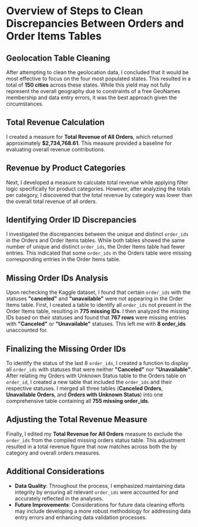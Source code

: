 # Overview of Steps to Clean Discrepancies Between Orders and Order Items Tables

## Geolocation Table Cleaning
After attempting to clean the geolocation data, I concluded that it would be most effective to focus on the four most populated states. This resulted in a total of **150 cities** across these states. While this yield may not fully represent the overall geography due to constraints of a free GeoNames membership and data entry errors, it was the best approach given the circumstances.

## Total Revenue Calculation
I created a measure for **Total Revenue of All Orders**, which returned approximately **$2,734,768.61**. This measure provided a baseline for evaluating overall revenue contributions.

## Revenue by Product Categories
Next, I developed a measure to calculate total revenue while applying filter logic specifically for product categories. However, after analyzing the totals per category, I discovered that the total revenue by category was lower than the overall total revenue of all orders.

## Identifying Order ID Discrepancies
I investigated the discrepancies between the unique and distinct `order_ids` in the Orders and Order Items tables. While both tables showed the same number of unique and distinct `order_ids`, the Order Items table had fewer entries. This indicated that some `order_ids` in the Orders table were missing corresponding entries in the Order Items table.

## Missing Order IDs Analysis
Upon rechecking the Kaggle dataset, I found that certain `order_ids` with the statuses **"canceled"** and **"unavailable"** were not appearing in the Order Items table. First, I created a table to identify all `order_ids` not present in the Order Items table, resulting in **775 missing IDs**. I then analyzed the missing IDs based on their statuses and found that **767 rows** were missing entries with **"Canceled"** or **"Unavailable"** statuses. This left me with **8 order_ids** unaccounted for.

## Finalizing the Missing Order IDs
To identify the status of the last 8 `order_ids`, I created a function to display all `order_ids` with statuses that were neither **"Canceled"** nor **"Unavailable"**. After relating my Orders with Unknown Status table to the Orders table on `order_id`, I created a new table that included the `order_ids` and their respective statuses. I merged all three tables (**Canceled Orders**, **Unavailable Orders**, and **Orders with Unknown Status**) into one comprehensive table containing all **755 missing order_ids**.

## Adjusting the Total Revenue Measure
Finally, I edited my **Total Revenue for All Orders** measure to exclude the `order_ids` from the compiled missing orders status table. This adjustment resulted in a total revenue figure that now matches across both the by category and overall orders measures.

## Additional Considerations
- **Data Quality**: Throughout the process, I emphasized maintaining data integrity by ensuring all relevant `order_ids` were accounted for and accurately reflected in the analyses.
- **Future Improvements**: Considerations for future data cleaning efforts may include developing a more robust methodology for addressing data entry errors and enhancing data validation processes.
